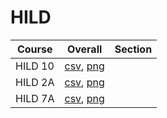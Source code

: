 # HILD

| Course | Overall | Section |
| ------ | ------- | ------- |
| HILD 10 | [csv](https://github.com/UCSD-Historical-Enrollment-Data/2023Fall/blob/main/overall/HILD%2010.csv), [png](https://raw.githubusercontent.com/UCSD-Historical-Enrollment-Data/2023Fall/main/plot_overall/HILD%2010.png) |  |
| HILD 2A | [csv](https://github.com/UCSD-Historical-Enrollment-Data/2023Fall/blob/main/overall/HILD%202A.csv), [png](https://raw.githubusercontent.com/UCSD-Historical-Enrollment-Data/2023Fall/main/plot_overall/HILD%202A.png) |  |
| HILD 7A | [csv](https://github.com/UCSD-Historical-Enrollment-Data/2023Fall/blob/main/overall/HILD%207A.csv), [png](https://raw.githubusercontent.com/UCSD-Historical-Enrollment-Data/2023Fall/main/plot_overall/HILD%207A.png) |  |
